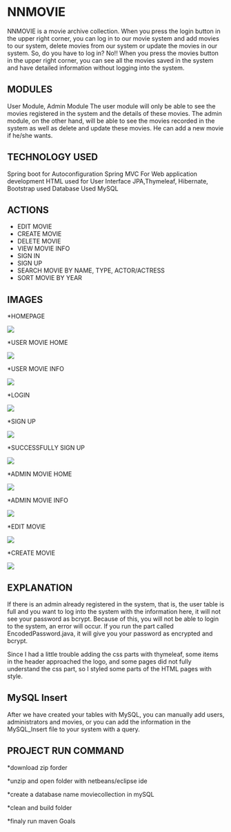# NNMOVIE
  NNMOVIE is a movie archive collection. When you press the login button in the upper right corner, you can log in to our movie system and add movies to our system, delete movies from our system or update the movies in our system. So, do you have to log in? No!! When you press the movies button in the upper right corner, you can see all the movies saved in the system and have detailed information without logging into the system.
 
## MODULES
 User Module, Admin Module
  The user module will only be able to see the movies registered in the system and the details of these movies. The admin module, on the other hand, will be able to see the movies recorded in the system as well as delete and update these movies. He can add a new movie if he/she wants.

## TECHNOLOGY USED

 Spring boot for Autoconfiguration Spring MVC For Web application development HTML used for User Interface JPA,Thymeleaf, Hibernate, Bootstrap used Database Used MySQL
 
 ## ACTIONS
 
 * EDIT MOVIE
 * CREATE MOVIE
 * DELETE MOVIE
 * VIEW MOVIE INFO
 * SIGN IN 
 * SIGN UP 
 * SEARCH MOVIE BY NAME, TYPE, ACTOR/ACTRESS
 * SORT MOVIE BY YEAR

## IMAGES

 *HOMEPAGE

![](screenshots/homepage.png)

*USER MOVIE HOME

![](screenshots/user_movie_home.png)

*USER MOVIE INFO

![](screenshots/user_movie_home.png)

*LOGIN

![](screenshots/sign_in%20.png)

*SIGN UP

![](screenshots/sign_up.png)

*SUCCESSFULLY SIGN UP

![](screenshots/successfully_sign_up.png)

*ADMIN MOVIE HOME

![](screenshots/admin_movie_home.png)

*ADMIN MOVIE INFO 

![](screenshots/admin_movie_info.png)

*EDIT MOVIE

![](screenshots/edit_movie.png)

*CREATE MOVIE

![](screenshots/new_movie.png)
 
 ## EXPLANATION
 
 If there is an admin already registered in the system, that is, the user table is full and you want to log into the system with the information here, it will not see your password as bcrypt. Because of this, you will not be able to login to the system, an error will occur. If you run the part called EncodedPassword.java, it will give you your password as encrypted and bcrypt.
 
 Since I had a little trouble adding the css parts with thymeleaf, some items in the header approached the logo, and some pages did not fully understand the css part, so I styled some parts of the HTML pages with style.

## MySQL Insert

After we have created your tables with MySQL, you can manually add users, administrators and movies, or you can add the information in the MySQL_Insert file to your system with a query.

## PROJECT RUN COMMAND

*download zip forder

*unzip and open folder with netbeans/eclipse ide

*create a database name moviecollection in mySQL

*clean and build folder

*finaly run maven Goals
